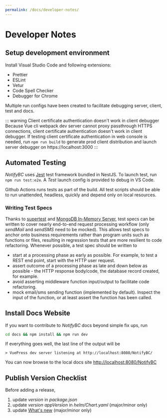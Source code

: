 ```yaml
---
permalink: /docs/developer-notes/
---
```


# Developer Notes

## Setup development environment

Install Visual Studio Code and following extensions:

- Prettier
- ESLint
- Vetur
- Code Spell Checker
- Debugger for Chrome

Multiple run configs have been created to facilitate debugging server, client, test and docs.

::: warning Client certificate authentication doesn't work in client debugger
Because Vue cli webpack dev server cannot proxy passthrough HTTPS connections, client certificate authentication doesn't work in client debugger. If testing client certificate authentication in web console is needed, run `npm run build` to generate prod client distribution and launch server debugger on https://localhost:3000
:::

## Automated Testing

_NotifyBC_ uses [Jest](https://jestjs.io/) test framework bundled in NestJS. To launch test, run `npm run test:e2e`. A _Test_ launch config is provided to debug in VS Code.

Github Actions runs tests as part of the build. All test scripts should be able to run unattended, headless, quickly and depend only on local resources.

### Writing Test Specs

Thanks to [supertest](https://github.com/visionmedia/supertest) and [MongoDB In-Memory Server](https://github.com/nodkz/mongodb-memory-server), test specs can be written to cover nearly end-to-end request processing workflow (only _sendMail_ and _sendSMS_ need to be mocked). This allows test specs to anchor onto business requirements rather than program units such as functions or files, resulting in regression tests that are more resilient to code refactoring.
Whenever possible, a test spec should be written to

- start at a processing phase as early as possible. For example, to test a REST end point, start with the HTTP user request.
- assert outcome of a processing phase as late and down below as possible - the HTTP response body/code, the database record created, for example.
- avoid asserting middleware function input/output to facilitate code refactoring.
- mock email/sms sending function (implemented by default). Inspect the input of the function, or at least assert the function has been called.

## Install Docs Website

If you want to contribute to _NotifyBC_ docs beyond simple fix ups, run

```sh
cd docs && npm install && npm run dev
```

If everything goes well, the last line of the output will be

```
> VuePress dev server listening at http://localhost:8080/NotifyBC/
```

You can now browse to the local docs site [http://localhost:8080/NotifyBC](http://localhost:8080/NotifyBC/)

## Publish Version Checklist

Before adding a release,

1. update _version_ in _package.json_
2. update _version_ _appVersion_ in _helm/Chart.yaml_ (major/minor only)
3. update [What's new](../getting-started/what's-new.md) (major/minor only)

